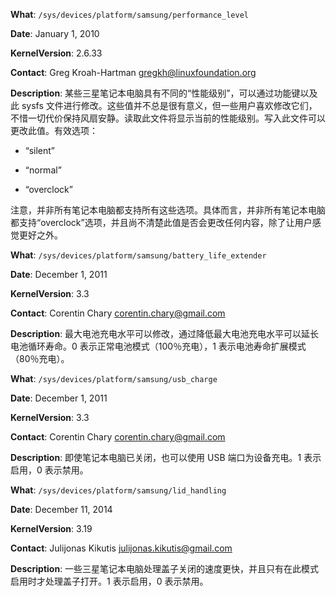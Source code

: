 **What**: `/sys/devices/platform/samsung/performance_level`

**Date**: January 1, 2010

**KernelVersion**: 2.6.33

**Contact**: Greg Kroah-Hartman <gregkh@linuxfoundation.org>

**Description**: 某些三星笔记本电脑具有不同的“性能级别”，可以通过功能键以及此 sysfs 文件进行修改。这些值并不总是很有意义，但一些用户喜欢修改它们，不惜一切代价保持风扇安静。读取此文件将显示当前的性能级别。写入此文件可以更改此值。有效选项：

- “silent”

- “normal”

- “overclock”

注意，并非所有笔记本电脑都支持所有这些选项。具体而言，并非所有笔记本电脑都支持“overclock”选项，并且尚不清楚此值是否会更改任何内容，除了让用户感觉更好之外。

**What**: `/sys/devices/platform/samsung/battery_life_extender`

**Date**: December 1, 2011

**KernelVersion**: 3.3

**Contact**: Corentin Chary <corentin.chary@gmail.com>

**Description**: 最大电池充电水平可以修改，通过降低最大电池充电水平可以延长电池循环寿命。0 表示正常电池模式（100％充电），1 表示电池寿命扩展模式（80％充电）。

**What**: `/sys/devices/platform/samsung/usb_charge`

**Date**: December 1, 2011

**KernelVersion**: 3.3

**Contact**: Corentin Chary <corentin.chary@gmail.com>

**Description**: 即使笔记本电脑已关闭，也可以使用 USB 端口为设备充电。1 表示启用，0 表示禁用。

**What**: `/sys/devices/platform/samsung/lid_handling`

**Date**: December 11, 2014

**KernelVersion**: 3.19

**Contact**: Julijonas Kikutis <julijonas.kikutis@gmail.com>

**Description**: 一些三星笔记本电脑处理盖子关闭的速度更快，并且只有在此模式启用时才处理盖子打开。1 表示启用，0 表示禁用。